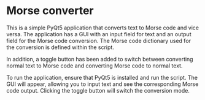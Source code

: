 # Morse converter

This is a simple PyQt5 application that converts text to Morse code and vice versa. The application has a GUI with an input field for text and an output field for the Morse code conversion. The Morse code dictionary used for the conversion is defined within the script.

In addition, a toggle button has been added to switch between converting normal text to Morse code and converting Morse code to normal text.

To run the application, ensure that PyQt5 is installed and run the script. The GUI will appear, allowing you to input text and see the corresponding Morse code output. Clicking the toggle button will switch the conversion mode.
